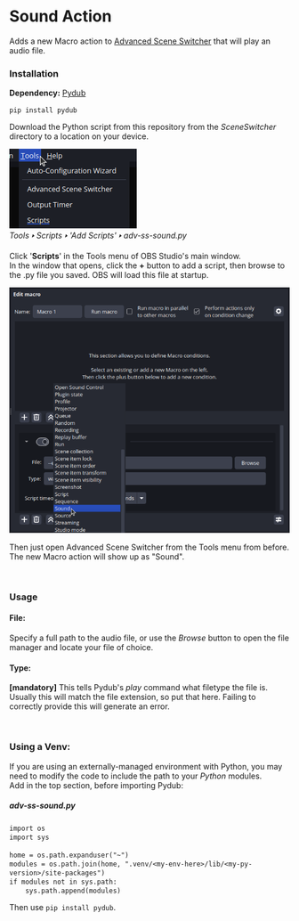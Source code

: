 # Sound Action
Adds a new Macro action to [Advanced Scene Switcher](https://github.com/WarmUpTill/SceneSwitcher) that will play an audio file.

### Installation
**Dependency:** [Pydub](https://github.com/jiaaro/pydub)

```
pip install pydub
```


Download the Python script from this repository from the _SceneSwitcher_ directory to a location on your device.

![OBS menu bar with 'Tools' menu open and cursor hovering over it. This image edit has the Scripts menu item text with a blue underline.](/SceneSwitcher/adv-ss-soundaction-1.png "OBS Tools Menu")  
*Tools 🢒 Scripts 🢒 'Add Scripts' 🢒 adv-ss-sound.py*

Click '**Scripts**' in the Tools
menu of OBS Studio's main window.  
In the window that opens, click the **+** button to add a script, then browse to the .py file you saved. OBS will load this file at startup.

![OBS window for the Advanced Scene Switcher plugin, with added Macro Action 'Sound' highlighted in blue by mouse cursor.](/SceneSwitcher/adv-ss-soundaction-2.png "Advanced Scene Switcher")  

Then just open Advanced Scene Switcher from the Tools menu from before. The new Macro action will show up as "Sound".

<br>

### Usage
#### File:
Specify a full path to the audio file, or use the _Browse_ button to open the file manager and locate your file of choice.

#### Type: 
**[mandatory]** This tells Pydub's _play_ command what filetype the file is. Usually this will match the file extension, so put that here. Failing to correctly provide this will generate an error.

<br>

### Using a Venv:
If you are using an externally-managed environment with Python, you may need to modify the code to include the path to your _Python_ modules.  
Add in the top section, before importing Pydub:
##### adv-ss-sound.py

```
import os
import sys

home = os.path.expanduser("~")
modules = os.path.join(home, ".venv/<my-env-here>/lib/<my-py-version>/site-packages")
if modules not in sys.path:
    sys.path.append(modules)
```

Then use `pip install pydub`.